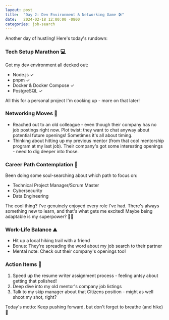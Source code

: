 ```yaml
---
layout: post
title:  "Day 2: Dev Environment & Networking Game 🛠️"
date:   2024-02-18 12:00:00 -0800
categories: job-search
---
```


Another day of hustling! Here's today's rundown:

### Tech Setup Marathon 💻
Got my dev environment all decked out:
* Node.js ✓
* pnpm ✓
* Docker & Docker Compose ✓
* PostgreSQL ✓

All this for a personal project I'm cooking up - more on that later!

### Networking Moves 🤝
* Reached out to an old colleague - even though their company has no job postings right now. Plot twist: they want to chat anyway about potential future openings! Sometimes it's all about timing.
* Thinking about hitting up my previous mentor (from that cool mentorship program at my last job). Their company's got some interesting openings - need to dig deeper into those.

### Career Path Contemplation 🤔
Been doing some soul-searching about which path to focus on:
* Technical Project Manager/Scrum Master
* Cybersecurity
* Data Engineering

The cool thing? I've genuinely enjoyed every role I've had. There's always something new to learn, and that's what gets me excited! Maybe being adaptable is my superpower? 🦸‍♀️

### Work-Life Balance ⛰️
* Hit up a local hiking trail with a friend
* Bonus: They're spreading the word about my job search to their partner
* Mental note: Check out their company's openings too!

### Action Items 📝
1. Speed up the resume writer assignment process - feeling antsy about getting that polished!
2. Deep dive into my old mentor's company job listings
3. Talk to my skip manager about that Citizens position - might as well shoot my shot, right?

Today's motto: Keep pushing forward, but don't forget to breathe (and hike) 🌲



